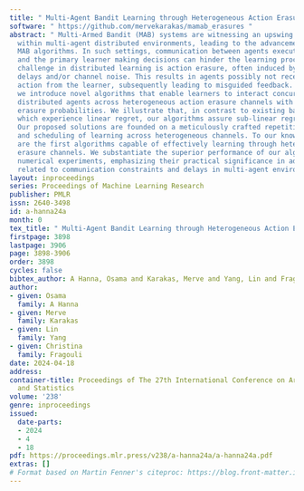 ```yaml
---
title: " Multi-Agent Bandit Learning through Heterogeneous Action Erasure Channels "
software: " https://github.com/mervekarakas/mamab_erasures "
abstract: " Multi-Armed Bandit (MAB) systems are witnessing an upswing in applications
  within multi-agent distributed environments, leading to the advancement of collaborative
  MAB algorithms. In such settings, communication between agents executing actions
  and the primary learner making decisions can hinder the learning process. A prevalent
  challenge in distributed learning is action erasure, often induced by communication
  delays and/or channel noise. This results in agents possibly not receiving the intended
  action from the learner, subsequently leading to misguided feedback. In this paper,
  we introduce novel algorithms that enable learners to interact concurrently with
  distributed agents across heterogeneous action erasure channels with different action
  erasure probabilities. We illustrate that, in contrast to existing bandit algorithms,
  which experience linear regret, our algorithms assure sub-linear regret guarantees.
  Our proposed solutions are founded on a meticulously crafted repetition protocol
  and scheduling of learning across heterogeneous channels. To our knowledge, these
  are the first algorithms capable of effectively learning through heterogeneous action
  erasure channels. We substantiate the superior performance of our algorithm through
  numerical experiments, emphasizing their practical significance in addressing issues
  related to communication constraints and delays in multi-agent environments. "
layout: inproceedings
series: Proceedings of Machine Learning Research
publisher: PMLR
issn: 2640-3498
id: a-hanna24a
month: 0
tex_title: " Multi-Agent Bandit Learning through Heterogeneous Action Erasure Channels "
firstpage: 3898
lastpage: 3906
page: 3898-3906
order: 3898
cycles: false
bibtex_author: A Hanna, Osama and Karakas, Merve and Yang, Lin and Fragouli, Christina
author:
- given: Osama
  family: A Hanna
- given: Merve
  family: Karakas
- given: Lin
  family: Yang
- given: Christina
  family: Fragouli
date: 2024-04-18
address:
container-title: Proceedings of The 27th International Conference on Artificial Intelligence
  and Statistics
volume: '238'
genre: inproceedings
issued:
  date-parts:
  - 2024
  - 4
  - 18
pdf: https://proceedings.mlr.press/v238/a-hanna24a/a-hanna24a.pdf
extras: []
# Format based on Martin Fenner's citeproc: https://blog.front-matter.io/posts/citeproc-yaml-for-bibliographies/
---
```

